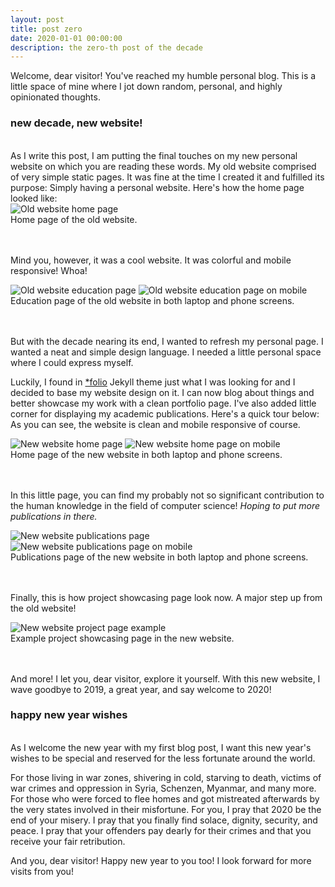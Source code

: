 ```yaml
---
layout: post
title: post zero
date: 2020-01-01 00:00:00
description: the zero-th post of the decade
---
```


Welcome, dear visitor! You've reached my humble personal blog. This is a little space of mine where I jot down random, personal, and highly opinionated thoughts.

<h3 class="thick">new decade, new website!</h3>
<br/>
As I write this post, I am putting the final touches on my new personal website on which you are reading these words. My old website comprised of very simple static pages. It was fine at the time I created it and fulfilled its purpose: Simply having a personal website. Here's how the home page looked like:

<div class="img_row">
	<img class="col three" src="{{site.baseurl}}/img/posts/2020-01-01-post-zero/old-site-home.png" alt="Old website home page">
</div>
<div class="col three caption">
	Home page of the old website. 
</div>

<br/><br/>
Mind you, however, it was a cool website. It was colorful and mobile responsive! Whoa! 

<div class="img_row">
	<img class="col two" src="{{site.baseurl}}/img/posts/2020-01-01-post-zero/old-site-education.png" alt="Old website education page">
	<img class="col one" src="{{site.baseurl}}/img/posts/2020-01-01-post-zero/old-site-education-mobile.png" alt="Old website education page on mobile">
</div>
<div class="col three caption">
	Education page of the old website in both laptop and phone screens. 
</div>

<br/><br/>
But with the decade nearing its end, I wanted to refresh my personal page. I wanted a neat and simple design language. I needed a little personal space where I could express myself.

Luckily, I found in <a href="https://liabogoev.com/2018/09/06/folio" target="_blank">*folio</a> Jekyll theme just what I was looking for and I decided to base my website design on it. I can now blog about things and better showcase my work with a clean portfolio page. I've also added little corner for displaying my academic publications. Here's a quick tour below: As you can see, the website is clean and mobile responsive of course.

<div class="img_row">
	<img class="col two" src="{{site.baseurl}}/img/posts/2020-01-01-post-zero/new-site-home.png" alt="New website home page">
	<img class="col one" src="{{site.baseurl}}/img/posts/2020-01-01-post-zero/new-site-home-mobile.png" alt="New website home page on mobile">
</div>
<div class="col three caption">
	Home page of the new website in both laptop and phone screens.
</div>

<br/><br/>
In this little page, you can find my probably not so significant contribution to the human knowledge in the field of computer science! *Hoping to put more publications in there.*

<div class="img_row">
	<img class="col two" src="{{site.baseurl}}/img/posts/2020-01-01-post-zero/new-site-publications.png" alt="New website publications page">
	<img class="col one" src="{{site.baseurl}}/img/posts/2020-01-01-post-zero/new-site-publications-mobile.png" alt="New website publications page on mobile">
</div>
<div class="col three caption">
	Publications page of the new website in both laptop and phone screens.
</div>

<br/><br/>
Finally, this is how project showcasing page look now. A major step up from the old website!
<div class="img_row">
	<img class="col three" src="{{site.baseurl}}/img/posts/2020-01-01-post-zero/new-site-project-example.png" alt="New website project page example">
</div>
<div class="col three caption">
	Example project showcasing page in the new website. 
</div>

<br/><br/>
And more! I let you, dear visitor, explore it yourself. With this new website, I wave goodbye to 2019, a great year, and say welcome to 2020!

<h3 class="thick">happy new year wishes</h3>
<br/>
As I welcome the new year with my first blog post, I want this new year's wishes to be special and reserved for the less fortunate around the world.

For those living in war zones, shivering in cold, starving to death, victims of war crimes and oppression in Syria, Schenzen, Myanmar, and many more. For those who were forced to flee homes and got mistreated afterwards by the very states involved in their misfortune. For you, I pray that 2020 be the end of your misery. I pray that you finally find solace, dignity, security, and peace. I pray that your offenders pay dearly for their crimes and that you receive your fair retribution.

And you, dear visitor! Happy new year to you too! I look forward for more visits from you!
